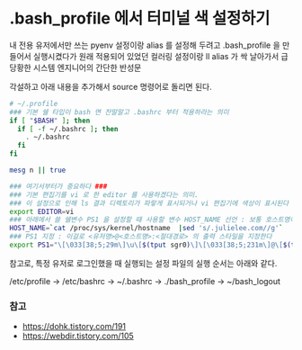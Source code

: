 # .bash_profile 에서 터미널 색 설정하기
내 전용 유저에서만 쓰는 pyenv 설정이랑 alias 를 설정해 두려고 .bash_profile 을 만들어서 실행시켰다가 원래 적용되어 있었던 컬러링 설정이랑 ll alias 가 싹 날아가서 급 당황한 시스템 엔지니어의 간단한 반성문

각설하고 아래 내용을 추가해서 source 명령어로 돌리면 된다.
```bash
# ~/.profile
### 기본 쉘 타입이 bash 면 잔말말고 .bashrc 부터 적용하라는 의미
if [ "$BASH" ]; then
  if [ -f ~/.bashrc ]; then
    . ~/.bashrc
  fi
fi

mesg n || true

### 여기서부터가 중요하다 ###
### 기본 편집기를 vi 로 한 editor 를 사용하겠다는 의미.
### 이 설정으로 인해 ls 결과 디렉토리가 파랗게 표시되거나 vi 편집기에 색상이 표시된다
export EDITOR=vi
### 아래에서 쓸 쉘변수 PS1 을 설정할 때 사용할 변수 HOST_NAME 선언 : 보통 호스트명이 도메인값일 경우 도메인 정보를 제외한 내용만 가져오고자 하려는 것으로 보인다
HOST_NAME=`cat /proc/sys/kernel/hostname  |sed 's/.julielee.com//g'`
### PS1 지정 : 이걸로 <유저명>@<호스트명>:<절대경로> 의 출력 스타일을 지정한다
export PS1="\[\033[38;5;29m\]\u\[$(tput sgr0)\]\[\033[38;5;231m\]@\[$(tput sgr0)\]\[\033[38;5;208m\]$HOST_NAME\[$(tput sgr0)\]\[\033[38;5;15m\]:\[$(tput sgr0)\]\[\033[38;5;229m\]\w\[$(tput sgr0)\]\[\033[38;5;15m\]\n\[$(tput sgr0)\]\[\033[38;5;231m\]\\$\[$(tput sgr0)\] "
```

참고로, 특정 유저로 로그인했을 때 실행되는 설정 파일의 실행 순서는 아래와 같다.
<div class="notice" markdown="1">
/etc/profile -> /etc/bashrc -> ~/.bashrc -> ./bash_profile -> ~/bash_logout
</div>

### 참고
* https://dohk.tistory.com/191
* https://webdir.tistory.com/105
